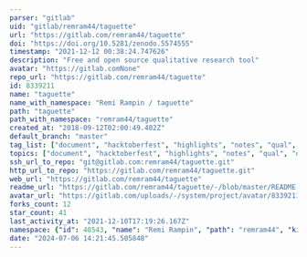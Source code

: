 ```yaml
---
parser: "gitlab"
uid: "gitlab/remram44/taguette"
url: "https://gitlab.com/remram44/taguette"
doi: "https://doi.org/10.5281/zenodo.5574555"
timestamp: "2021-12-12 00:38:24.747626"
description: "Free and open source qualitative research tool"
avatar: "https://gitlab.comNone"
repo_url: "https://gitlab.com/remram44/taguette"
id: 8339211
name: "taguette"
name_with_namespace: "Remi Rampin / taguette"
path: "taguette"
path_with_namespace: "remram44/taguette"
created_at: "2018-09-12T02:00:49.402Z"
default_branch: "master"
tag_list: ["document", "hacktoberfest", "highlights", "notes", "qual", "qualitative", "research", "tagging", "tags", "text"]
topics: ["document", "hacktoberfest", "highlights", "notes", "qual", "qualitative", "research", "tagging", "tags", "text"]
ssh_url_to_repo: "git@gitlab.com:remram44/taguette.git"
http_url_to_repo: "https://gitlab.com/remram44/taguette.git"
web_url: "https://gitlab.com/remram44/taguette"
readme_url: "https://gitlab.com/remram44/taguette/-/blob/master/README.rst"
avatar_url: "https://gitlab.com/uploads/-/system/project/avatar/8339211/taguette.png"
forks_count: 12
star_count: 41
last_activity_at: "2021-12-10T17:19:26.167Z"
namespace: {"id": 48543, "name": "Remi Rampin", "path": "remram44", "kind": "user", "full_path": "remram44", "parent_id": null, "avatar_url": "/uploads/-/system/user/avatar/42609/avatar.png", "web_url": "https://gitlab.com/remram44"}
date: "2024-07-06 14:21:45.505848"
---
```

